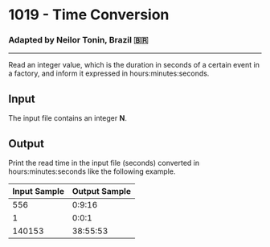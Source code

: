 # 1019 - Time Conversion
### Adapted by Neilor Tonin, Brazil <span>&#x1f1e7;&#x1f1f7;</span>
---

Read an integer value, which is the duration in seconds of a certain event in a factory, and inform it expressed in hours:minutes:seconds.

## Input

The input file contains an integer **N**.

## Output

Print the read time in the input file (seconds) converted in hours:minutes:seconds like the following example.

| Input Sample | Output Sample |
| --- | --- |
|556|0:9:16|
|1|0:0:1|
|140153|38:55:53|
